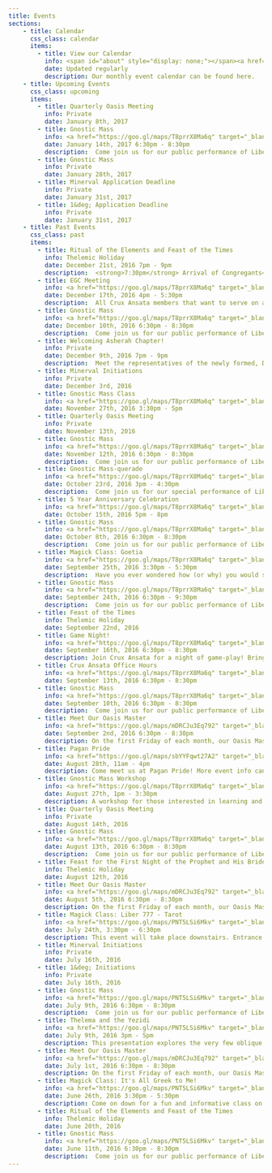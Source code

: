 ```yaml
---
title: Events
sections:
    - title: Calendar
      css_class: calendar
      items:
        - title: View our Calendar
          info: <span id="about" style="display: none;"></span><a href="https://calendar.google.com/calendar/embed?src=cruxansata.oto%40gmail.com&ctz=America/Denver" target="_blank">Google Calendar</a>
          date: Updated regularly
          description: Our monthly event calendar can be found here.
    - title: Upcoming Events
      css_class: upcoming
      items:
        - title: Quarterly Oasis Meeting
          info: Private
          date: January 8th, 2017  
        - title: Gnostic Mass
          info: <a href="https://goo.gl/maps/T8prrX8Ma6q" target="_blank">9635 W. Colfax Avenue</a>
          date: January 14th, 2017 6:30pm - 8:30pm
          description:  Come join us for our public performance of Liber XV, The Gnostic Mass.  This ritual is the central rite, both public and private, of the Ordo Templi Orientis.  It is a participatory ritual, meaning that all attendees are expected to take part.  The full script of the ritual can be found <a href="http://lib.oto-usa.org/libri/liber0015.html">here</a>.</p><p>We will begin at 7:00, so we ask that everyone arrives between 6:30 and 6:45 in order to be included in the headcount.</p>A quick reminder: we ask that nobody bring food, drinks, or vape-pens into the temple-space nor into the waiting room.
        - title: Gnostic Mass
          info: Private
          date: January 28th, 2017
        - title: Minerval Application Deadline
          info: Private
          date: January 31st, 2017
        - title: 1&deg; Application Deadline
          info: Private
          date: January 31st, 2017          
    - title: Past Events
      css_class: past
      items:
        - title: Ritual of the Elements and Feast of the Times
          info: Thelemic Holiday
          date: December 21st, 2016 7pm - 9pm
          description:  <strong>7:30pm</strong> Arrival of Congregants</br><strong>8:00pm</strong> Presentation of The Rituals of the Elements: Winter Solstice by IAO131</br><strong>8:30pm</strong> Potluck Feast - Bring a Dish to share!</p><p>This year the Oasis is pleased to present a performance of the <em>Winter Solstice Ritual</em> as written by IAO131. The Ritual will start promptly at 8pm; please bring something to share for the feast immediately following.
        - title: EGC Meeting
          info: <a href="https://goo.gl/maps/T8prrX8Ma6q" target="_blank">9635 W. Colfax Avenue</a>
          date: December 17th, 2016 4pm - 5:30pm
          description:  All Crux Ansata members that want to serve on a Mass team in first quarter 2017 should plan on attending. If unable to attend, please write an email with preferences (what you'd like to do, what you're willing to do, whom you'd prefer to work with, etc) to <a href="mailto:master@cruxansata-oto.org">master@cruxansata-oto.org</a>
        - title: Gnostic Mass
          info: <a href="https://goo.gl/maps/T8prrX8Ma6q" target="_blank">9635 W. Colfax Avenue</a>
          date: December 10th, 2016 6:30pm - 8:30pm
          description:  Come join us for our public performance of Liber XV, The Gnostic Mass.  This ritual is the central rite, both public and private, of the Ordo Templi Orientis.  It is a participatory ritual, meaning that all attendees are expected to take part.  The full script of the ritual can be found <a href="http://lib.oto-usa.org/libri/liber0015.html">here</a>.</p><p>We will begin at 7:00, so we ask that everyone arrives between 6:30 and 6:45 in order to be included in the headcount.</p><p>A quick reminder: we ask that nobody bring food, drinks, or vape-pens into the temple-space nor into the waiting room.</p><p>Parking and the entrance to the temple are in the back of the building.
        - title: Welcoming Asherah Chapter!
          info: Private
          date: December 9th, 2016 7pm - 9pm
          description:  Meet the representatives of the newly formed, Denver based, Asherah Chapter. Brief presentation of O.T.O. history, remarks on the structure of O.T.O. and the relationship between the triads, followed by open discussion with Q & A.</p><p>Minervals and above only.
        - title: Minerval Initiations
          info: Private
          date: December 3rd, 2016
        - title: Gnostic Mass Class
          info: <a href="https://goo.gl/maps/T8prrX8Ma6q" target="_blank">9635 W. Colfax Avenue</a>
          date: November 27th, 2016 3:30pm - 5pm
        - title: Quarterly Oasis Meeting
          info: Private
          date: November 13th, 2016
        - title: Gnostic Mass
          info: <a href="https://goo.gl/maps/T8prrX8Ma6q" target="_blank">9635 W. Colfax Avenue</a>
          date: November 12th, 2016 6:30pm - 8:30pm
          description:  Come join us for our public performance of Liber XV, The Gnostic Mass.  This ritual is the central rite, both public and private, of the Ordo Templi Orientis.  It is a participatory ritual, meaning that all attendees are expected to take part.  The full script of the ritual can be found <a href="http://lib.oto-usa.org/libri/liber0015.html">here</a>.</p><p>We will begin at 7:00, so we ask that everyone arrives between 6:30 and 6:45 in order to be included in the headcount.</p><p>A quick reminder: we ask that nobody bring food, drinks, or vape-pens into the temple-space nor into the waiting room.</p><p>Parking and the entrance to the temple are in the back of the building.
        - title: Gnostic Mass-querade
          info: <a href="https://goo.gl/maps/T8prrX8Ma6q" target="_blank">9635 W. Colfax Avenue</a>
          date: October 23rd, 2016 3pm - 4:30pm
          description:  Come join us for our special performance of Liber XV, The Gnostic Mass.  As we are nearing Halloween, we'd like to encourage all attendees to bring Masquerade masks!</p><p>This ritual is the central rite, both public and private, of the Ordo Templi Orientis.  It is a participatory ritual, meaning that all attendees are expected to take part.  The full script of the ritual can be found <a href="http://lib.oto-usa.org/libri/liber0015.html">here</a>.</p><p>We will begin at 3:30, so we ask that everyone arrives between 3:00 and 3:15 in order to be included in the headcount.</p><p>A quick reminder: we ask that nobody vapes in the temple-space nor in the waiting room.</p><p>Parking and the entrance to the temple are in the back of the building.</p><p>We'll host a short fellowship after the ritual. Feel free to bring snacks or drinks for this!
        - title: 5 Year Anniversary Celebration
          info: <a href="https://goo.gl/maps/T8prrX8Ma6q" target="_blank">9635 W. Colfax Avenue</a>
          date: October 15th, 2016 5pm - 8pm
        - title: Gnostic Mass
          info: <a href="https://goo.gl/maps/T8prrX8Ma6q" target="_blank">9635 W. Colfax Avenue</a>
          date: October 8th, 2016 6:30pm - 8:30pm
          description:  Come join us for our public performance of Liber XV, The Gnostic Mass.  This ritual is the central rite, both public and private, of the Ordo Templi Orientis.  It is a participatory ritual, meaning that all attendees are expected to take part.  The full script of the ritual can be found <a href="http://lib.oto-usa.org/libri/liber0015.html">here</a>.</p><p>We will begin at 7:00, so we ask that everyone arrives between 6:30 and 6:45 in order to be included in the headcount.</p><p>A quick reminder: we ask that nobody bring food, drinks, or vape-pens into the temple-space nor into the waiting room.</p><p>Parking and the entrance to the temple are in the back of the building.
        - title: Magick Class: Goetia
          info: <a href="https://goo.gl/maps/T8prrX8Ma6q" target="_blank">9635 W. Colfax Avenue</a>
          date: September 25th, 2016 3:30pm - 5:30pm
          description:  Have you ever wondered how (or why) you would summon demons? Learn all about the history of the Goetia, the rituals for summoning, which spirits will kill you, how to negotiate with demons, and uncover the secret to becoming a magician as powerful as Solomon.</p><p>$5 donation requested for attendees. Free for dues current members.</p><p>The entryway and parking are located in the back of the building. Go up the stairs to the left, turn left down the hall, through the white door, then straight back to the meeting space.
        - title: Gnostic Mass
          info: <a href="https://goo.gl/maps/T8prrX8Ma6q" target="_blank">9635 W. Colfax Avenue</a>
          date: September 24th, 2016 6:30pm - 9:30pm
          description:  Come join us for our public performance of Liber XV, The Gnostic Mass.  This ritual is the central rite, both public and private, of the Ordo Templi Orientis.  It is a participatory ritual, meaning that all attendees are expected to take part.  The full script of the ritual can be found <a href="http://lib.oto-usa.org/libri/liber0015.html">here</a>.</p><p>We will begin at 7:00, so we ask that everyone arrives between 6:30 and 6:45 in order to be included in the headcount.</p>A quick reminder: we ask that nobody bring food, drinks, or vape-pens into the temple-space nor into the waiting room.
        - title: Feast of the Times
          info: Thelemic Holiday
          date: September 22nd, 2016
        - title: Game Night!
          info: <a href="https://goo.gl/maps/T8prrX8Ma6q" target="_blank">9635 W. Colfax Avenue</a>
          date: September 16th, 2016 6:30pm - 8:30pm
          description: Join Crux Ansata for a night of game-play! Bring a beverage or snack to share, if you will.
        - title: Crux Ansata Office Hours
          info: <a href="https://goo.gl/maps/T8prrX8Ma6q" target="_blank">9635 W. Colfax Avenue</a>
          date: September 13th, 2016 6:30pm - 8:30pm
        - title: Gnostic Mass
          info: <a href="https://goo.gl/maps/T8prrX8Ma6q" target="_blank">9635 W. Colfax Avenue</a>
          date: September 10th, 2016 6:30pm - 8:30pm
          description:  Come join us for our public performance of Liber XV, The Gnostic Mass.  This ritual is the central rite, both public and private, of the Ordo Templi Orientis.  It is a participatory ritual, meaning that all attendees are expected to take part.  The full script of the ritual can be found <a href="http://lib.oto-usa.org/libri/liber0015.html">here</a>.</p><p>We will begin at 7:00, so we ask that everyone arrives between 6:30 and 6:45 in order to be included in the headcount.</p>A quick reminder: we ask that nobody bring food, drinks, or vape-pens into the temple-space nor into the waiting room.
        - title: Meet Our Oasis Master
          info: <a href="https://goo.gl/maps/mDRCJu3Eq792" target="_blank">Atomic Cowboy</a>
          date: September 2nd, 2016 6:30pm - 8:30pm
          description: On the first Friday of each month, our Oasis Master will be at the Atomic Cowboy for a couple of hours.</p><p>Have questions? Ideas? Concerns? Bring them on down to discuss over pizza and drinks.</p>Look for the dapper gentleman wearing an ascot.
        - title: Pagan Pride
          info: <a href="https://goo.gl/maps/sbYYFqwt27A2" target="_blank">Civic Center Park</a>
          date: August 28th, 11am - 4pm
          description: Come meet us at Pagan Pride! More event info can be found <a href="http://denverpaganpride.org" target="_blank">here</a>.
        - title: Gnostic Mass Workshop
          info: <a href="https://goo.gl/maps/T8prrX8Ma6q" target="_blank">9635 W. Colfax Avenue</a>
          date: August 27th, 1pm - 3:30pm
          description: A workshop for those interested in learning and practicing roles with the Gnostic Mass.  
        - title: Quarterly Oasis Meeting
          info: Private
          date: August 14th, 2016
        - title: Gnostic Mass
          info: <a href="https://goo.gl/maps/T8prrX8Ma6q" target="_blank">9635 W. Colfax Avenue</a>
          date: August 13th, 2016 6:30pm - 8:30pm
          description:  Come join us for our public performance of Liber XV, The Gnostic Mass.  This ritual is the central rite, both public and private, of the Ordo Templi Orientis.  It is a participatory ritual, meaning that all attendees are expected to take part.  The full script of the ritual can be found <a href="http://lib.oto-usa.org/libri/liber0015.html">here</a>.</p><p>We will begin at 7:00, so we ask that everyone arrives between 6:30 and 6:45 in order to be included in the headcount.</p>A quick reminder: we ask that nobody bring food, drinks, or vape-pens into the temple-space nor into the waiting room.
        - title: Feast for the First Night of the Prophet and His Bride
          info: Thelemic Holiday
          date: August 12th, 2016
        - title: Meet Our Oasis Master
          info: <a href="https://goo.gl/maps/mDRCJu3Eq792" target="_blank">Atomic Cowboy</a>
          date: August 5th, 2016 6:30pm - 8:30pm
          description: On the first Friday of each month, our Oasis Master will be at the Atomic Cowboy for a couple of hours.</p><p>Have questions? Ideas? Concerns? Bring them on down to discuss over pizza and drinks.</p>Look for the dapper gentleman wearing an ascot.
        - title: Magick Class: Liber 777 - Tarot
          info: <a href="https://goo.gl/maps/PNT5LSi6Mkv" target="_blank">Journeys for Conscious Living</a>
          date: July 24th, 3:30pm - 6:30pm
          description: This event will take place downstairs. Entrance is in the back of the building. $5 to attend, waived for dues-current members.
        - title: Minerval Initiations
          info: Private
          date: July 16th, 2016
        - title: 1&deg; Initiations
          info: Private
          date: July 16th, 2016
        - title: Gnostic Mass
          info: <a href="https://goo.gl/maps/PNT5LSi6Mkv" target="_blank">Journeys for Conscious Living</a>
          date: July 9th, 2016 6:30pm - 8:30pm
          description:  Come join us for our public performance of Liber XV, The Gnostic Mass.  This ritual is the central rite, both public and private, of the Ordo Templi Orientis.  It is a participatory ritual, meaning that all attendees are expected to take part.  The full script of the ritual can be found <a href="http://lib.oto-usa.org/libri/liber0015.html">here</a>.</p><p>We will begin at 7:00, so we ask that everyone arrives between 6:30 and 6:45 in order to be included in the headcount.</p>A quick reminder: we ask that nobody bring food, drinks, or vape-pens into the temple-space nor into the waiting room.
        - title: Thelema and the Yezidi
          info: <a href="https://goo.gl/maps/PNT5LSi6Mkv" target="_blank">Journeys for Conscious Living</a>
          date: July 9th, 2016 3pm - 5pm
          description: This presentation explores the very few oblique and weighty references Aleister Crowley made to the Yezidi and his claim that Thelema is in some way intimately connected with their ancient religion.</p><p>Beginning with the historical context of the reception of the Book of the Law, Crowley’s critical experiences in NYC circa 1918, and his association with the extraordinary and somewhat enigmatic Samuel Aiwaz Jacobs, we examine these weighty assertions. The main body of the lecture includes an introduction to Yezidi culture and an overview of key Yezidi beliefs. These Yezidi traditions are discussed in the context of other ancient Middle Eastern religions. Interesting parallels to Thelema including (but not limited to) ritual practices, cosmology, magical formulae, and sinister forces are identified.</p>          <h4>Bio:</h4>Azi Rasa is a New York State licensed psychologist. He was initiated into OTO in 1988 on his 18th birthday. He is a very active member of Pyramid Lodge where he presents on a broad range of Thelemic topics. He is an ordained Deacon of EGC and frequently serves as novice Priest. A member of the OTO Psychology Guild, he composed a significant portion of the Pastoral Counseling Workshop curriculum. Recently, a small sample of his work (including musical recordings) were featured on a series of episodes of Speech in the Silence.</p><p><a href="https://www.facebook.com/events/1604657853196258/">Add this to your Facebook calendar</a></p><p>Prices are $10 for dues-current members, and $15 for all non-dues-current members or non-members.</p>
        - title: Meet Our Oasis Master
          info: <a href="https://goo.gl/maps/mDRCJu3Eq792" target="_blank">Atomic Cowboy</a>
          date: July 1st, 2016 6:30pm - 8:30pm
          description: On the first Friday of each month, our Oasis Master will be at the Atomic Cowboy for a couple of hours.</p><p>Have questions? Ideas? Concerns? Bring them on down to discuss over pizza and drinks.</p>Look for the dapper gentleman wearing an ascot.
        - title: Magick Class: It's All Greek to Me!
          info: <a href="https://goo.gl/maps/PNT5LSi6Mkv" target="_blank">Journeys for Conscious Living</a>
          date: June 26th, 2016 3:30pm - 5:30pm
          description: Come on down for a fun and informative class on how to pronounce the Greek words found in Thelemic rituals, including the Gnostic Mass. This is a great class for both beginners and experienced clergy.
        - title: Ritual of the Elements and Feast of the Times
          info: Thelemic Holiday
          date: June 20th, 2016
        - title: Gnostic Mass
          info: <a href="https://goo.gl/maps/PNT5LSi6Mkv" target="_blank">Journeys for Conscious Living</a>
          date: June 11th, 2016 6:30pm - 8:30pm
          description:  Come join us for our public performance of Liber XV, The Gnostic Mass.  This ritual is the central rite, both public and private, of the Ordo Templi Orientis.  It is a participatory ritual, meaning that all attendees are expected to take part.  The full script of the ritual can be found <a href="http://lib.oto-usa.org/libri/liber0015.html">here</a>.</p><p>We will begin at 7:00, so we ask that everyone arrives between 6:30 and 6:45 in order to be included in the headcount.</p>A quick reminder: we ask that nobody bring food, drinks, or vape-pens into the temple-space nor into the waiting room.
---
```

